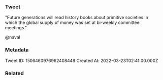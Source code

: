 ### Tweet
"Future generations will read history books about primitive societies in which the global supply of money was set at bi-weekly committee meetings."

@naval

### Metadata
Tweet ID: 1506460976962408448
Created At: 2022-03-23T02:41:00.000Z

### Related

